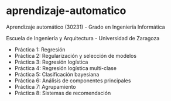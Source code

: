 # aprendizaje-automatico
Aprendizaje automático (30231) - Grado en Ingeniería Informática

Escuela de Ingeniería y Arquitectura - Universidad de Zaragoza

- Práctica 1: Regresión
- Práctica 2: Regularización y selección de modelos
- Práctica 3: Regresión logística
- Práctica 4: Regresión logística multi-clase
- Práctica 5: Clasificación bayesiana
- Práctica 6: Análisis de componentes principales
- Práctica 7: Agrupamiento
- Práctica 8: Sistemas de recomendación
